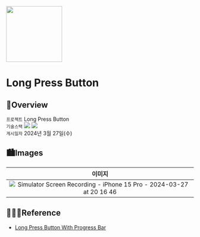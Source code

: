 <img src="https://user-images.githubusercontent.com/21079970/211797254-babc20dc-10c1-4edd-8ce2-56b1e6ee497c.png" align="center" width="150" height="150">

# Long Press Button
## 🍎Overview
`프로젝트` Long Press Button <br>
`기술스택` <img src="https://img.shields.io/badge/Swift-F05138?style=flat-square&logo=Swift&logoColor=white"/> <img src="https://img.shields.io/badge/Xcode-147EFB?style=flat-square&logo=Xcode&logoColor=white"/> <br>
`게시일자` 2024년 3월 27일(수) <br>

## 🏙️Images

| 이미지 |
| :--: |
| ![Simulator Screen Recording - iPhone 15 Pro - 2024-03-27 at 20 16 46](https://github.com/rlarjsdn3/long-press-button-with-progressbar-toy-project/assets/21079970/22091d01-bb3a-4603-a40c-4a804a511d98) |
 
## 👩🏻‍💻Reference

* [Long Press Button With Progress Bar](https://www.youtube.com/watch?v=f5G1eNbuY9g&t=4s)
